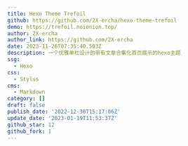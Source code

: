 ```yaml
---
title: Hexo Theme Trefoil
github: https://github.com/2X-ercha/hexo-theme-trefoil
demo: https://trefoil.noionion.top/
author: 2X-ercha
author_link: https://github.com/2X-ercha
date: 2023-11-26T07:35:40.503Z
description: 一个优雅单栏设计的带有文章合集化首页展示的hexo主题
ssg:
  - Hexo
css:
  - Stylus
cms:
  - Markdown
category: []
draft: false
publish_date: '2022-12-30T15:17:06Z'
update_date: '2023-01-19T11:53:37Z'
github_star: 12
github_fork: 1
---
```

